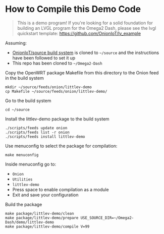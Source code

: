 # How to Compile this Demo Code

> This is a demo program! If you're looking for a solid foundation for building an LVGL program for the Omega2 Dash, please see the lvgl quickstart template: https://github.com/OnionIoT/lv_example

Assuming:

* [OnionIoT/source build system](https://github.com/OnionIoT/source) is cloned to `~/source` and the instructions have been followed to set it up
* This repo has been cloned to  `~/Omega2-Dash`

Copy the OpenWRT package Makefile from this directory to the Onion feed in the build system

```
mkdir ~/source/feeds/onion/littlev-demo
cp Makefile ~/source/feeds/onion/littlev-demo/
```

Go to the build system 

```
cd ~/source
```

Install the littlev-demo package to the build system

```
./scripts/feeds update onion
./scripts/feeds list -r onion
./scripts/feeds install littlev-demo
```

Use menuconfig to select the package for compilation:

```
make menuconfig
```

Inside menuconfig go to:

* `Onion`
* `Utilities`
* `littlev-demo`
* Press space to enable compilation as a module
* Exit and save your configuration


Build the package 

```
make package/littlev-demo/clean
make package/littlev-demo/prepare USE_SOURCE_DIR=~/Omega2-Dash/demo/littlev-demo
make package/littlev-demo/compile V=99
```